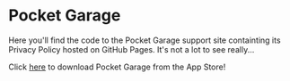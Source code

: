 # Pocket Garage

Here you'll find the code to the Pocket Garage support site containting its Privacy Policy hosted on GitHub Pages.
It's not a lot to see really...

Click [here](https://apps.apple.com/gb/app/pocket-garage/id6737192786) to download Pocket Garage from the App Store!
